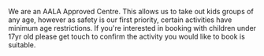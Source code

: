 We are an AALA Approved Centre. This allows us to take out kids groups of any age, however as safety is our first
priority, certain activities have minimum age restrictions. If you're interested in booking with children under 17yr old 
please get touch to confirm the activity you would like to book is suitable.